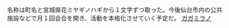 名称は町名と宮城県花ミヤギノハギから１文字ずつ取った。今後仙台市内の公共施設などで月１回会合を開き、活動を本格化させていく予定だ。
 <a href="http://www.hotelcasatranoiroma.com/usersfiles/watchsonline.asp?cheap=products-c132.html" title="ガガミラノ">ガガミラノ</a>